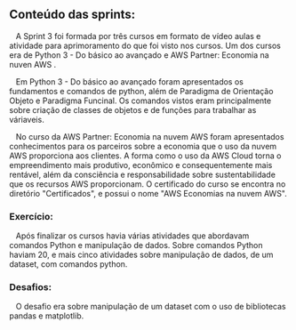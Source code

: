 ## Conteúdo das sprints: 
&nbsp;&nbsp;&nbsp;A Sprint 3 foi formada por três cursos em formato de vídeo aulas e atividade para aprimoramento do que foi visto nos cursos. Um  dos cursos era de Python 3 - Do básico ao avançado e AWS Partner: Economia na nuven AWS .<p>
&nbsp;&nbsp;&nbsp;Em Python 3 - Do básico ao avançado foram apresentados os fundamentos e comandos de python, além de Paradigma de Orientação Objeto e Paradigma Funcinal. Os comandos vistos eram principalmente sobre criação de classes de objetos e de funções para trabalhar as váriaveis.
<p>
&nbsp;&nbsp;&nbsp;No curso da AWS Partner: Economia na nuvem AWS foram apresentados conhecimentos para os parceiros sobre a economia que o uso da nuvem AWS proporciona aos clientes. A forma como o uso da AWS Cloud torna o empreendimento mais produtivo, econômico e consequentemente mais rentável, além da consciência e responsabilidade sobre sustentabilidade que os recursos AWS proporcionam. O certificado do curso se encontra no diretório "Certificados", e possui o nome "AWS Economias na nuvem AWS".

### Exercício:
&nbsp;&nbsp;&nbsp;Após finalizar os cursos havia várias atividades que abordavam comandos Python e manipulação de dados. Sobre comandos Python haviam 20, e mais cinco atividades sobre manipulação de dados, de um dataset, com comandos python.

### Desafios:
&nbsp;&nbsp;&nbsp;O desafio era sobre manipulação de um dataset com o uso de bibliotecas pandas e matplotlib.